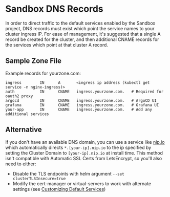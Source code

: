 # Sandbox DNS Records
In order to direct traffic to the default services enabled by the Sandbox project,
DNS records must exist which point the service names to your cluster ingress IP. For
ease of management, it's suggested that a single A record be created for the cluster,
and then additional CNAME records for the services which point at that cluster A record.


## Sample Zone File
Example records for yourzone.com:
```
ingress        IN      A       <ingress ip address (kubectl get service -n nginx-ingress)>
auth           IN      CNAME   ingress.yourzone.com.   # Required for oauth2 proxy
argocd         IN      CNAME   ingress.yourzone.com.   # ArgoCD UI
grafana        IN      CNAME   ingress.yourzone.com.   # Grafana UI
your-app       IN      CNAME   ingress.yourzone.com.   # Add any additional services
```

## Alternative
If you don't have an available DNS domain, you can use a service like [nip.io](https://nip.io) which automatically
directs `*.[your-ip].nip.io` to the ip specified by setting the Cluster Domain to `[your-ip].nip.io` at install time.
This method isn't compatible with Automatic SSL Certs from LetsEncrypt, so you'll also need to either:

* Disable the TLS endpoints with helm argument `--set clusterTLSInsecure=true`
* Modify the cert-manager or virtual-servers to work with alternate settings (see [Customizing Default Services](../customization/default-services.md))